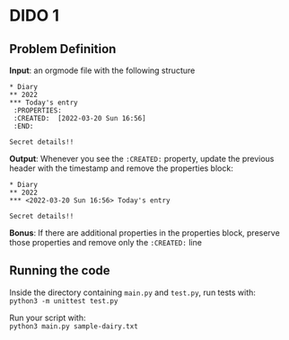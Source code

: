 # DIDO 1

## Problem Definition

**Input**: an orgmode file with the following structure
```
* Diary
** 2022
*** Today's entry
 :PROPERTIES:
 :CREATED:  [2022-03-20 Sun 16:56]
 :END:

Secret details!!
```
**Output**: Whenever you see the `:CREATED:` property, update the previous header with the timestamp and remove the properties block:

```
* Diary
** 2022
*** <2022-03-20 Sun 16:56> Today's entry

Secret details!!
```

**Bonus**: If there are additional properties in the properties block, preserve those properties and remove only the `:CREATED:` line


## Running the code

Inside the directory containing `main.py` and `test.py`, run tests with:  
`python3 -m unittest test.py`

Run your script with:   
`python3 main.py sample-dairy.txt`

